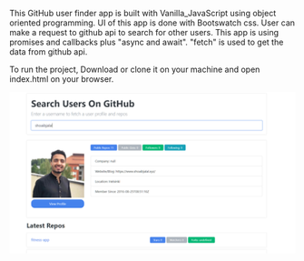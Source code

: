 This GitHub user finder app is built with Vanilla_JavaScript using object oriented programming. UI of this app is done with Bootswatch css. 
User can make a request to github api to search for other users. This app is using promises and callbacks plus "async and await". "fetch" is used to get the data from github api.


To run the project, Download or clone it on your machine and open index.html on your browser.

<img src="img/screenshot.PNG" />

